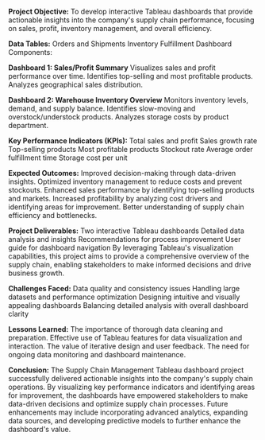 **Project Objective:**
To develop interactive Tableau dashboards that provide actionable insights into the company's supply chain performance, focusing on sales, profit, inventory management, and overall efficiency.

**Data Tables:**
Orders and Shipments
Inventory
Fulfillment
Dashboard Components:


**Dashboard 1: Sales/Profit Summary**
Visualizes sales and profit performance over time.
Identifies top-selling and most profitable products.
Analyzes geographical sales distribution.

**Dashboard 2: Warehouse Inventory Overview**
Monitors inventory levels, demand, and supply balance.
Identifies slow-moving and overstock/understock products.
Analyzes storage costs by product department.

**Key Performance Indicators (KPIs):**
Total sales and profit
Sales growth rate
Top-selling products
Most profitable products
Stockout rate
Average order fulfillment time
Storage cost per unit

**Expected Outcomes:**
Improved decision-making through data-driven insights.
Optimized inventory management to reduce costs and prevent stockouts.
Enhanced sales performance by identifying top-selling products and markets.
Increased profitability by analyzing cost drivers and identifying areas for improvement.
Better understanding of supply chain efficiency and bottlenecks.

**Project Deliverables:**
Two interactive Tableau dashboards
Detailed data analysis and insights
Recommendations for process improvement
User guide for dashboard navigation
By leveraging Tableau's visualization capabilities, this project aims to provide a comprehensive overview of the supply chain, enabling stakeholders to make informed decisions and drive business growth.

**Challenges Faced:**
Data quality and consistency issues
Handling large datasets and performance optimization
Designing intuitive and visually appealing dashboards
Balancing detailed analysis with overall dashboard clarity

**Lessons Learned:**
The importance of thorough data cleaning and preparation.
Effective use of Tableau features for data visualization and interaction.
The value of iterative design and user feedback.
The need for ongoing data monitoring and dashboard maintenance.


**Conclusion:**
The Supply Chain Management Tableau dashboard project successfully delivered actionable insights into the company's supply chain operations. By visualizing key performance indicators and identifying areas for improvement, the dashboards have empowered stakeholders to make data-driven decisions and optimize supply chain processes. Future enhancements may include incorporating advanced analytics, expanding data sources, and developing predictive models to further enhance the dashboard's value.
